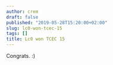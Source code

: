 ```yaml
---
author: crem
draft: false
published: "2019-05-28T15:20:00+02:00"
slug: lc0-won-tcec-15
tags: []
title: Lc0 won TCEC 15
---
```


Congrats. :)
